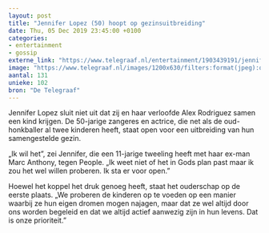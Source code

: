 ```yaml
---
layout: post
title: "Jennifer Lopez (50) hoopt op gezinsuitbreiding"
date: Thu, 05 Dec 2019 23:45:00 +0100
categories: 
- entertainment 
- gossip 
externe_link: "https://www.telegraaf.nl/entertainment/1903439191/jennifer-lopez-50-hoopt-op-gezinsuitbreiding"
image: "https://www.telegraaf.nl/images/1200x630/filters:format(jpeg):quality(80)/cdn-kiosk-api.telegraaf.nl/c08bc0c4-17ad-11ea-9dc7-0255c322e81b.jpg"
aantal: 131
unieke: 102
bron: "De Telegraaf"
---
```


<p class="intro">Jennifer Lopez sluit niet uit dat zij en haar verloofde Alex Rodriguez samen een kind krijgen. De 50-jarige zangeres en actrice, die net als de oud-honkballer al twee kinderen heeft, staat open voor een uitbreiding van hun samengestelde gezin.</p> <p>„Ik wil het”, zei Jennifer, die een 11-jarige tweeling heeft met haar ex-man Marc Anthony, tegen People. „Ik weet niet of het in Gods plan past maar ik zou het wel willen proberen. Ik sta er voor open.”</p><p>Hoewel het koppel het druk genoeg heeft, staat het ouderschap op de eerste plaats. „We proberen de kinderen op te voeden op een manier waarbij ze hun eigen dromen mogen najagen, maar dat ze wel altijd door ons worden begeleid en dat we altijd actief aanwezig zijn in hun levens. Dat is onze prioriteit.”</p>
